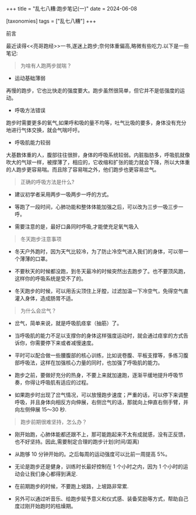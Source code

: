 +++
title = "乱七八糟:跑步笔记(一)"
date = 2024-06-08

[taxonomies]
tags = ["乱七八糟"]
+++

前言 

<!-- more -->
最近读得<<亮哥跑经>>一书,遂迷上跑步;奈何体重偏高,略微有些吃力.以下是一些笔记:

> 为啥有人跑两步就喘？

- 运动基础薄弱

再慢的跑步，它也比快走的强度要大。跑步虽然很简单，但它并不是低强度的运动。

- 呼吸方法错误

跑步时需要更多的氧气,如果呼和吸的量不均等，吐气比吸的要多，身体没有充分地进行气体交换，就会气喘吁吁。

- 呼吸肌能力较弱

大基数体重的人，腹部往往很胖，身体的呼吸系统较弱。内脏脂肪多，呼吸肌就像吹大的气球一样，被撑薄了，相应的，它收缩和扩张的能力就会下降，所以大体重的人跑步更容易喘。而且除了容易喘之外，他们跑步也更容易岔气。

> 正确的呼吸方法是什么?

- 建议初学者采用两步一吸两步一呼的方式。

- 等跑了一段时间，心肺功能和整体体能加强之后，可以改为三步一吸三步一呼。

- 需要注意的是，最好口鼻同时呼吸,才能使充足氧气吸入

> 冬天跑步注意事项

- 冬天户外跑时，因为天气比较冷，为了防止冷空气进入我们的身体，可以带一个薄薄的口罩。

- 不要秋天的时候都没跑，到冬天最冷的时候突然出去跑步了。也不要顶风跑，这样你的呼吸系统是受不了的。

- 冬天跑步的时候，可以用舌尖顶住上牙膛，过滤加温一下冷空气，免得空气直灌入身体，造成肠胃不适。


> 为什么会岔气？

- 岔气，简单来说，就是呼吸肌痉挛（抽筋）了。

- 当呼吸肌的能力不足以支撑你的身体这样强度运动时，就会通过痉挛的方式告诉你，你需要停下来或者减慢速度。

- 平时可以配合做一些腰腹部的核心训练，比如说卷腹、平板支撑等，多练习腹部呼吸法，这样在加强核心力量的同时，也加强了呼吸肌的能力。

- 跑步之前，要做好充分的热身，不要上来就加速跑，逐渐平缓地提升呼吸节奏，你得让呼吸肌有适应的过程。

- 如果跑步时出现了岔气情况，可以放慢跑步速度；严重的话，可以停下来调整呼吸，并且身体向相反方向伸展，右侧岔气的话，那就向上伸直右侧手臂，并向左侧伸展 15～30 秒.


> 跑步前期很难坚持，怎么办？

- 刚开始跑，心肺体能都还跟不上，那可能跑起来不太有成就感，没有正反馈，也不好坚持。因此,需要制定合理的跑步计划(时间/距离)

- 从跑够 10 分钟开始的。之后每周的运动强度可以比前一周提高 5%。

- 无论是跑步还是健身，训练时长最好控制在 1 个小时之内，因为 1 个小时的运动会让我们身心都得到满足.

- 在前期跑步的时候，不要跑上坡路，上坡路非常累.

- 另外可以通过听音乐、给跑步赋予意义和仪式感、装备奖励等方式，帮助自己度过刚开始跑时的枯燥期。



